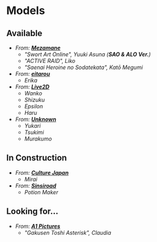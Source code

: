 # Models
## Available
 * *From:* [***Mezamane***](http://mezamane.com/)
   * *"Swort Art Online", Yuuki Asuna (**SAO & ALO Ver.**)*
   * *"ACTIVE RAID", Liko*
   * *"Saenai Heroine no Sodatekata", Katō Megumi*
 * *From:* [***eitarou***](https://play.google.com/store/apps/developer?id=eitarou)
   * *Erika*
 * *From:* [***Live2D***](http://www.live2d.com/)
   * *Wanko*
   * *Shizuku*
   * *Epsilon*
   * *Haru*
 * *From:* [***Unknown***]()
   * *Yukari*
   * *Tsukimi*
   * *Murakumo*

## In Construction
 * *From:* [***Culture Japan***](https://play.google.com/store/apps/developer?id=Culture+Japan)
   * *Mirai*
 * *From:* [***Sinsiroad***](https://play.google.com/store/apps/developer?id=Sinsiroad)
   * *Potion Maker*

## Looking for...
 * *From:* [***A1 Pictures***](http://asterisk-war.com/)
   * *"Gakusen Toshi Asterisk", Claudia*